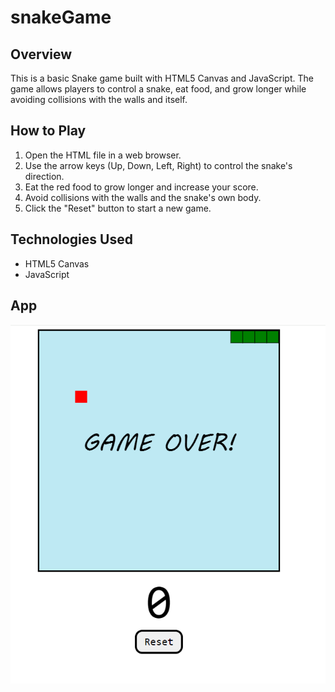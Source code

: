 # snakeGame

## Overview

This is a basic Snake game built with HTML5 Canvas and JavaScript. The game allows players to control a snake, eat food, and grow longer while avoiding collisions with the walls and itself.

## How to Play

1. Open the HTML file in a web browser.
2. Use the arrow keys (Up, Down, Left, Right) to control the snake's direction.
3. Eat the red food to grow longer and increase your score.
4. Avoid collisions with the walls and the snake's own body.
5. Click the "Reset" button to start a new game.

## Technologies Used

- HTML5 Canvas
- JavaScript

## App

![An example of how the application looks](exampleApp.png)
